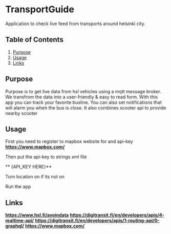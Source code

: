 # TransportGuide

Application to check live feed from transports around helsinki city.

## Table of Contents

1. [Purpose](#purpose)
2. [Usage](#usage)
3. [Links](#links)
## Purpose
Purpose is to get live data from hsl vehicles using a mqtt message broker. We transfrom the data into a user-friendly & 
easy to read form. With this app you can track your favorite busline. You can also set notifications that will alarm you when the bus is close. It also combines scooter api to provide nearby scooter

## Usage

First you need to register to mapbox website for and api-key
**https://www.mapbox.com/** 

Then put the api-key to strings xml file

** <string name="access_token" translatable="false">{API_KEY HERE}</string>**

Turn location on if its not on

Run the app

## Links

**https://www.hsl.fi/avoindata**
**https://digitransit.fi/en/developers/apis/4-realtime-api/**
**https://digitransit.fi/en/developers/apis/1-routing-api/0-graphql/**
**https://www.mapbox.com/**
